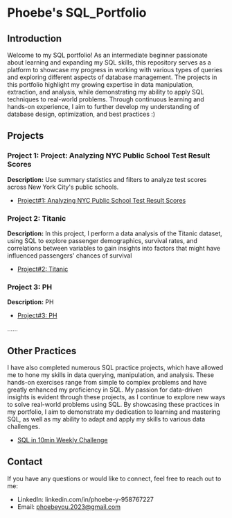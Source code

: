 # Phoebe's SQL_Portfolio

## Introduction

Welcome to my SQL portfolio! As an intermediate beginner passionate about learning and expanding my SQL skills, this repository serves as a platform to showcase my progress in working with various types of queries and exploring different aspects of database management. The projects in this portfolio highlight my growing expertise in data manipulation, extraction, and analysis, while demonstrating my ability to apply SQL techniques to real-world problems. Through continuous learning and hands-on experience, I aim to further develop my understanding of database design, optimization, and best practices :)


## Projects

### Project 1: Project: Analyzing NYC Public School Test Result Scores

**Description:** Use summary statistics and filters to analyze test scores across New York City's public schools.

- [Project#1: Analyzing NYC Public School Test Result Scores](./Project%231%20Analyzing%20NYC%20Public%20School%20Test%20Result%20Scores)


### Project 2: Titanic

**Description:** In this project, I perform a data analysis of the Titanic dataset, using SQL to explore passenger demographics, survival rates, and correlations between variables to gain insights into factors that might have influenced passengers' chances of survival

- [Project#2: Titanic](link-to-project-folder)

### Project 3: PH

**Description:** PH

- [Project#3: PH](link-to-project-folder)

......

## Other Practices

I have also completed numerous SQL practice projects, which have allowed me to hone my skills in data querying, manipulation, and analysis. These hands-on exercises range from simple to complex problems and have greatly enhanced my proficiency in SQL. My passion for data-driven insights is evident through these projects, as I continue to explore new ways to solve real-world problems using SQL. By showcasing these practices in my portfolio, I aim to demonstrate my dedication to learning and mastering SQL, as well as my ability to adapt and apply my skills to various data challenges.

- [SQL in 10min Weekly Challenge](./SQL%20in%2010min%20Weekly%20Challenge.sql)

## Contact

If you have any questions or would like to connect, feel free to reach out to me:

- LinkedIn: linkedin.com/in/phoebe-y-958767227
- Email: phoebeyou.2023@gmail.com


